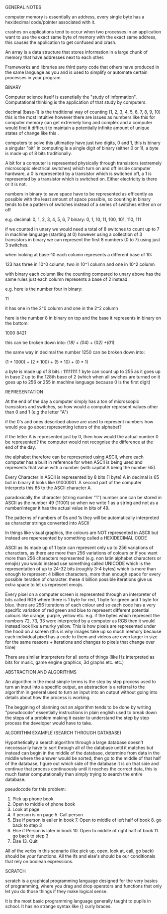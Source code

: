 GENERAL NOTES

computer memory is essentially an address, every single byte has a hexidecimal code/pointer associated with it.

crashes on applications tend to occur when two processes in an application want to use the exact same byte of memory with the exact same address, this causes the application to get confused and crash.

An array is a data structure that stores information in a large chunk of memory that have addresses next to each other.

Frameworks and libraries are third party code that others have produced in the same language as you and is used to simplify or automate certain processes in your program.



BINARY

Computer science itself is essnetially the "study of information". Computational thinking is the application of that study by computers.

decimal (base-1) is the traditional way of counting (1, 2, 3, 4, 5, 6, 7, 8, 9, 10) this is the most intuitive however there are issues as numbers like this for  computer memory can get extremely long and complex and a computer would find it difficult to maintain a potentially infinite amount of unique states of change like this .

computers to solve this ultimatley have just two digits, 0 and 1, this is binary a singular "bit" in computing is a single digit of binary (either 0 or 1), a byte is made up of 8 bits traditionally.

A bit for a computer is represented physically through transistors (extremely microscopic electrical switches) which turn on and off inside computer hardware, a 0 is represented by a transistor which is switched off, a 1 is represented by a transistor which is switched on. Either electricity is there or it is not.

numbers in binary to save space have to be represented as efficently as possible with the least amount of space possible, so counting in binary tends to be a pattern of switches instead of a series of switches either on or off

e.g. 
decimal: 0, 1, 2, 3, 4, 5, 6, 7
binary: 0, 1, 10, 11, 100, 101, 110, 111

if we counted in unary we would need a total of 8 switches to count up to 7 in machine language (starting at 0) however using a collection of 3 transistors in binary we can represent the first 8 numbers (0 to 7) using just 3 switches.

when looking at base-10 each column represents a different base of 10:

 123 has three in 10^0 column, two in 10^1 column and one in 10^2 column

 with binary each column like the counting compared to unary above has the same rules just each column represents a base of 2 instead.

 e.g.
 here is the number four in binary:

 11

 it has one in the 2^0 column and one in the 2^2 column 

here is the number 8 in binary on top and the base it represents in binary on the bottom:

1000
8421

this can be broken down into: (1*8) + (0*4) + (0*2) +(0*1)

the same way in decimal the number 1250 can be broken down into: 

(1 * 1000) + (2 * 100) + (5 * 10) + (0 * 1)


a byte is made up of 8 bits : 11111111
1 byte can count up to 255 as it goes up in base 2 up to the 128th base of 2 (which when all swiches are turned on it goes up to 256 or 255 in machine language because 0 is the first digit)




REPRESENTATION

At the end of the day a computer simply has a ton of microscopic transistors and switches, so how would a computer represent values other than 0 and 1 (e.g the letter "A")

if the 0's and ones described above are used to represent numbers how would you go about representing letters of the alphabet?

if the letter A is represented just by 0, then how would the actual number 0 be represented? the computer would not recognise the difference at the end of the day.

the alphabet therefore can be represented using ASCII, where each computer has a built in reference for when ASCII is being used and represents that value with a number (with capital A being the number 65).

Every Character in ASCII is represented by 8 bits (1 byte) A in decimal is 65 but in binary it looks like 01000001. A second part of the computer interprets this 65 to the ASCII character A.

paradoxically the character (string number "1") number one can be stored in ASCII as the number 49
(11001) so when we write 1 as a string and not as a number/integer it has the actual value in bits of 49.

The patterns of numbers of 0s and 1s they will be automatically interpreted as character strings converted into ASCII



In things like visual graphics, the colours are NOT represented in ASCII but instead are reperesented by something called a HEXIDECIMAL CODE

ASCII as its made up of 1 byte can represent only up to 256 variations of characters, as there are more than 256 variations of colours or if you want more than 256 characters represented (e.g. non latin alphabet characters or emojis) you would instead use something called UNICODE which is the representation of up to 24-32 bits (roughly 3-4 bytes) which is more than enough to represent 4 billion characters, more than enough space for every possible iteration of character. these 4 billion possible iterations give us extra space to let us represent emojis.

Every pixel on a computer screen is represented through an interpreter of bits called RGB where there is 1 byte for red, 1 byte for green and 1 byte for blue. there are 256 iterations of each colour and so each code has a very specific variation of red green and blue to represent different potential colours like orange, purple, yellow etc. e.g. if the bytes which represent the numbers 72, 73, 33 were interpreted by a computer as RGB then it would instead look like a murky yellow. This is how pixels are represented under the hood on a screen (this is why images take up so much memory because each individual pixel has a code to them and videos are even larger in size for the same reasons + iterations and changes to pixels that change over time)

There are similar interpreters for all sorts of things (like Hz interpreted as bits for music, game engine graphics, 3d graphs etc. etc.)



ABSTRACTION AND ALGORITHMS

An algorithm in the most simple terms is the step by step process used to turn an input into a specific output, an abstraction is a referral to the algorithm in general used to turn an input into an output without going into details about how the process is working.

The beggining of planning out an algorithm tends to be done by writing "pseudocode" essentially instructions in plain english used to break down the steps of a problem making it easier to understand the step by step process the developer would have to take.

ALGORITHM EXAMPLE (SEARCH THROUGH DATABASE)

Hypothetically a search algorithm through a large database doesn't neccessarily have to sort through all of the database until it matches but instead can begin in the middle of the database, determine from data in the middle where the answer would be sorted, then go to the middle of that half of the database, figure out which side of the database it is on that side and continue that process continuously until it reaches the correct data, this is much faster computationally than simply trying to search the entire database.

pseudocode for this problem:

1. Pick up phone book
2. Open to middle of phone book
3. Look at page
4. If person is on page
    5. Call person
6. Else if person is ealier in book
    7. Open to middle of left half of book
    8. go back to step 3
9. Else if Person is later in book
    10. Open to middle of right half of book
    11. go back to step 3
12. Else
    13. Quit

All of the verbs in this scenario (like pick up, open, look at, call, go back) should be your functions. All the ifs and else's should be our conditionals that rely on boolean expressions.

SCRATCH

scratch is a graphical programming language designed for the very basics of programming, where you drag and drop operators and functions that only let you do those things if they make logical sense. 

It is the most basic programming language generally taught to pupils in school. It has no strange syntax like {} curly braces.